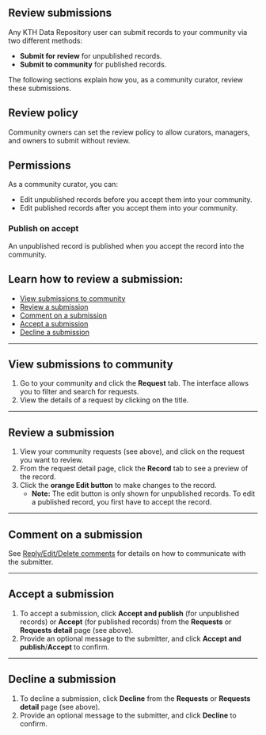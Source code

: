 ## Review submissions

Any KTH Data Repository user can submit records to your community via two different methods:

- **Submit for review** for unpublished records.
- **Submit to community** for published records.

The following sections explain how you, as a community curator, review these submissions.

## Review policy

Community owners can set the review policy to allow curators, managers, and owners to submit without review.

## Permissions

As a community curator, you can:

- Edit unpublished records before you accept them into your community.
- Edit published records after you accept them into your community.

### Publish on accept

An unpublished record is published when you accept the record into the community.

## Learn how to review a submission:

- [View submissions to community](#view-submissions-to-community)
- [Review a submission](#review-a-submission)
- [Comment on a submission](#comment-on-a-submission)
- [Accept a submission](#accept-a-submission)
- [Decline a submission](#decline-a-submission)

---

## View submissions to community

1. Go to your community and click the **Request** tab. The interface allows you to filter and search for requests.
2. View the details of a request by clicking on the title.

---

## Review a submission

1. View your community requests (see above), and click on the request you want to review.
2. From the request detail page, click the **Record** tab to see a preview of the record.
3. Click the **orange Edit button** to make changes to the record.
   - **Note:** The edit button is only shown for unpublished records. To edit a published record, you first have to accept the record.

---

## Comment on a submission

See [Reply/Edit/Delete comments](../share/manage_submissions.md#reply-edit-or-delete-comments) for details on how to communicate with the submitter.

---

## Accept a submission

1. To accept a submission, click **Accept and publish** (for unpublished records) or **Accept** (for published records) from the **Requests** or **Requests detail** page (see above).
2. Provide an optional message to the submitter, and click **Accept and publish**/**Accept** to confirm.

---

## Decline a submission

1. To decline a submission, click **Decline** from the **Requests** or **Requests detail** page (see above).
2. Provide an optional message to the submitter, and click **Decline** to confirm.
